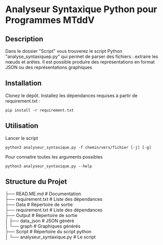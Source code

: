 # Analyseur Syntaxique Python pour Programmes MTddV
## Description

Dans le dossier "Script" vous trouverez le script Python "analyse_syntaxiquep.py" qui permet de parser des fichiers : extraire les nœuds et arêtes. Il est possible produire des représentations en format JSON ou des représentations graphiques

## Installation

Clonez le dépôt.
Installez les dépendances requises à partir de requirement.txt :

`pip install -r requirement.txt`

## Utilisation

Lancer le script

`python3 analyseur_syntaxique.py -f chemin/vers/fichier [-j] [-g]`

Pour connaitre toutes les arguments possibles

`python3 analyseur_syntaxique.py --help`

## Structure du Projet
 
├── READ.ME.md           # Documentation  
├── requirement.txt      # Liste des dépendances  
├── Data                 # Répertoire de sortie   
├── requirement.txt      # Liste des dépendances  
├── Output               # Répertoire de sortie  
│   ├── data_json        # JSON généré  
│   └── graph            # Graphiques générés  
├── Script               # Répertoire du script python  
│   └── analyseur_syntaxique.py # Le script  
